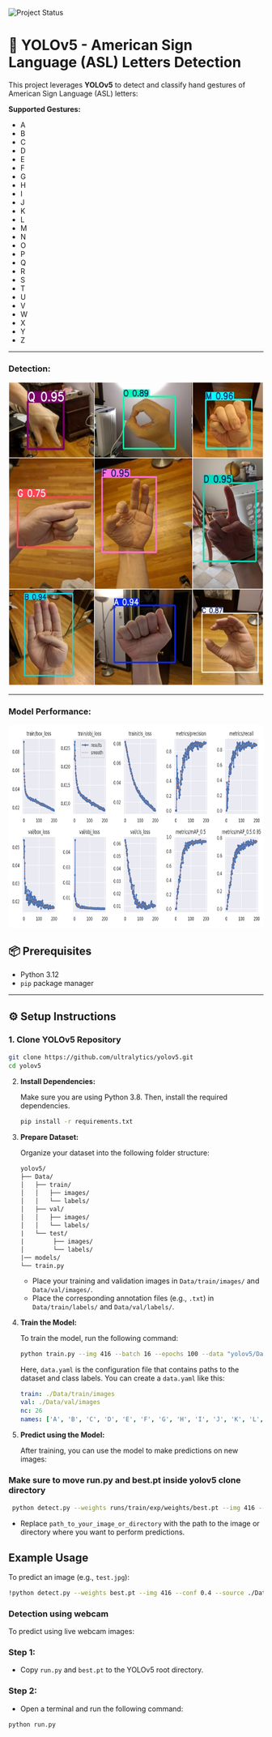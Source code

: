 ![Project Status](https://img.shields.io/badge/Project%20Status-ongoing-orange)

# 🧠 YOLOv5 - American Sign Language (ASL) Letters Detection

This project leverages **YOLOv5** to detect and classify hand gestures of American Sign Language (ASL) letters:

**Supported Gestures:**  
- A  
- B  
- C  
- D  
- E  
- F  
- G  
- H  
- I  
- J  
- K  
- L  
- M  
- N  
- O  
- P  
- Q  
- R  
- S  
- T  
- U  
- V  
- W  
- X  
- Y  
- Z

---

### **Detection:**

<img src="demo/assets/prediction.jpg" alt="Model Performance" width="1200" height="600"/>

---
### **Model Performance:**

<div align="center">

<img src="demo/assets/results.png" alt="Model Performance" width="1500" height="400"/>

</div>


## 📦 Prerequisites

- Python 3.12
- `pip` package manager

---

## ⚙️ Setup Instructions

### 1. Clone YOLOv5 Repository

```bash
git clone https://github.com/ultralytics/yolov5.git
cd yolov5
```

2. **Install Dependencies:**

    Make sure you are using Python 3.8. Then, install the required dependencies.

    ```bash
    pip install -r requirements.txt
    ```
    
3. **Prepare Dataset:**

    Organize your dataset into the following folder structure:

    ```
    yolov5/
    ├── Data/
    │   ├── train/
    │   │   ├── images/
    │   │   └── labels/
    │   ├── val/
    │   │   ├── images/
    │   │   └── labels/
    |   └── test/
    |        ├── images/
    │        └── labels/
    |── models/
    └── train.py
    ```

    - Place your training and validation images in `Data/train/images/` and `Data/val/images/`.
    - Place the corresponding annotation files (e.g., `.txt`) in `Data/train/labels/` and `Data/val/labels/`.

4. **Train the Model:**

    To train the model, run the following command:

    ```bash
    python train.py --img 416 --batch 16 --epochs 100 --data "yolov5/Data/data.yaml" --weights yolov5s.pt
    ```

    Here, `data.yaml` is the configuration file that contains paths to the dataset and class labels. You can create a `data.yaml` like this:

    ```yaml
    train: ./Data/train/images
    val: ./Data/val/images
    nc: 26
    names: ['A', 'B', 'C', 'D', 'E', 'F', 'G', 'H', 'I', 'J', 'K', 'L', 'M', 'N', 'O', 'P', 'Q', 'R', 'S', 'T', 'U', 'V', 'W', 'X', 'Y', 'Z']
    ```

5. **Predict using the Model:**

    After training, you can use the model to make predictions on new images:

### Make sure to move run.py and best.pt inside yolov5 clone directory
    
   ```bash
    python detect.py --weights runs/train/exp/weights/best.pt --img 416 --source path_to_your_image_or_directory
   ```

- Replace `path_to_your_image_or_directory` with the path to the image or directory where you want to perform predictions.

## Example Usage

To predict an image (e.g., `test.jpg`):

```bash
!python detect.py --weights best.pt --img 416 --conf 0.4 --source ./Data/test/images/
```

### Detection using webcam

To predict using live webcam images:

### **Step 1:**
- Copy `run.py` and `best.pt` to the YOLOv5 root directory.

### **Step 2:**
- Open a terminal and run the following command:

```bash
python run.py
```


    
